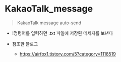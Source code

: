 # KakaoTalk_message

> KakaoTalk message auto-send

- !명령어를 입력하면 .txt 파일에 저장된 메세지를 보낸다<br>

- 참조한 블로그
  - <https://airfox1.tistory.com/5?category=1118519>
